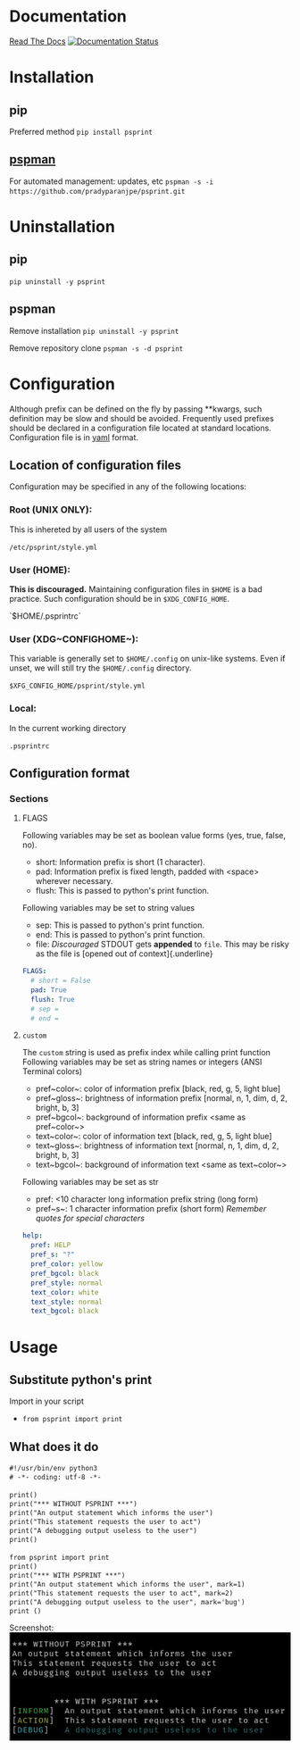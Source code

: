 Documentation
=============

[Read The Docs](https://psprint.readthedocs.io/en/latest/?badge=latest)
[![Documentation Status](https://readthedocs.org/projects/psprint/badge/?version=latest)](https://psprint.readthedocs.io/en/latest/?badge=latest)

Installation
============

pip
---

Preferred method `pip install psprint`

[pspman](https://github.com/pradyparanjpe/pspman)
-------------------------------------------------

For automated management: updates, etc
`pspman -s -i https://github.com/pradyparanjpe/psprint.git`

Uninstallation
==============

pip
---

`pip uninstall -y psprint`

pspman
------

Remove installation `pip uninstall -y psprint`

Remove repository clone `pspman -s -d psprint`

Configuration
=============

Although prefix can be defined on the fly by passing \*\*kwargs, such
definition may be slow and should be avoided. Frequently used prefixes
should be declared in a configuration file located at standard
locations. Configuration file is in [yaml](https://yaml.org/spec/)
format.

Location of configuration files
-------------------------------

Configuration may be specified in any of the following locations:

### Root (UNIX ONLY):

This is inhereted by all users of the system

`/etc/psprint/style.yml`

### User (HOME):

**This is discouraged.** Maintaining configuration files in `$HOME` is a
bad practice. Such configuration should be in `$XDG_CONFIG_HOME`.

\`\$HOME/.psprintrc\`

### User (XDG~CONFIGHOME~):

This variable is generally set to `$HOME/.config` on unix-like systems.
Even if unset, we will still try the `$HOME/.config` directory.

`$XFG_CONFIG_HOME/psprint/style.yml`

### Local:

In the current working directory

`.psprintrc`

Configuration format
--------------------

### Sections

1.  FLAGS

    Following variables may be set as boolean value forms (yes, true,
    false, no).

    -   short: Information prefix is short (1 character).
    -   pad: Information prefix is fixed length, padded with \<space\>
        wherever necessary.
    -   flush: This is passed to python\'s print function.

    Following variables may be set to string values

    -   sep: This is passed to python\'s print function.
    -   end: This is passed to python\'s print function.
    -   file: *Discouraged* STDOUT gets **appended** to `file`. This may
        be risky as the file is [opened out of context]{.underline}

    ``` {.yaml tangle=".psprintrc"}
    FLAGS:
      # short = False
      pad: True
      flush: True
      # sep =
      # end =
    ```

2.  `custom`

    The `custom` string is used as prefix index while calling print
    function Following variables may be set as string names or integers
    (ANSI Terminal colors)

    -   pref~color~: color of information prefix \[black, red, g, 5,
        light blue\]
    -   pref~gloss~: brightness of information prefix \[normal, n, 1,
        dim, d, 2, bright, b, 3\]
    -   pref~bgcol~: background of information prefix \<same as
        pref~color~\>
    -   text~color~: color of information text \[black, red, g, 5, light
        blue\]
    -   text~gloss~: brightness of information text \[normal, n, 1, dim,
        d, 2, bright, b, 3\]
    -   text~bgcol~: background of information text \<same as
        text~color~\>

    Following variables may be set as str

    -   pref: \<10 character long information prefix string (long form)
    -   pref~s~: 1 character information prefix (short form) *Remember
        quotes for special characters*

    ``` {.yaml tangle=".psprintrc"}
    help:
      pref: HELP
      pref_s: "?"
      pref_color: yellow
      pref_bgcol: black
      pref_style: normal
      text_color: white
      text_style: normal
      text_bgcol: black
    ```

Usage
=====

Substitute python\'s print
--------------------------

Import in your script

-   `from psprint import print`

What does it do
---------------

``` {.python tangle="docs/example.py"}
#!/usr/bin/env python3
# -*- coding: utf-8 -*-

print()
print("*** WITHOUT PSPRINT ***")
print("An output statement which informs the user")
print("This statement requests the user to act")
print("A debugging output useless to the user")
print()

from psprint import print
print()
print("*** WITH PSPRINT ***")
print("An output statement which informs the user", mark=1)
print("This statement requests the user to act", mark=2)
print("A debugging output useless to the user", mark='bug')
print ()
```

Screenshot: ![](./docs/output.jpg)
